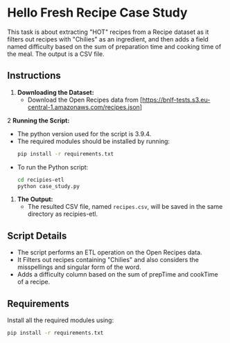 # Hello Fresh Recipe Case Study

This task is about extracting "HOT" recipes from a Recipe dataset as it filters out recipes with "Chilies" as an ingredient, and then adds a field named difficulty based on the sum of preparation time and cooking time of the meal. The output is a CSV file.

## Instructions

1. **Downloading the Dataset:**
   - Download the Open Recipes data from [https://bnlf-tests.s3.eu-central-1.amazonaws.com/recipes.json]


2 **Running the Script:**
   - The python version used for the script is 3.9.4.
   - The required modules should be installed by running:
     ```bash
     pip install -r requirements.txt
     ```
   - To run the Python script:
     ```bash
     cd recipies-etl
     python case_study.py
     ```

1. **The Output:**
   - The resulted CSV file, named `recipes.csv`, will be saved in the same directory as recipies-etl.

## Script Details

  - The script performs an ETL operation on the Open Recipes data.
  - It Filters out recipes containing "Chilies" and also considers the misspellings and singular form of the word.
  - Adds a difficulty column based on the sum of prepTime and cookTime of a recipe.

## Requirements

Install all the required modules using:
```bash
pip install -r requirements.txt
